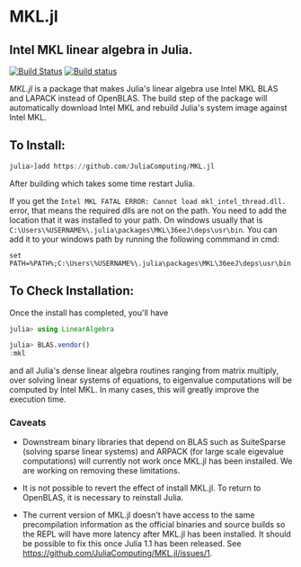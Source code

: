 # MKL.jl
## Intel MKL linear algebra in Julia.

[![Build Status](https://travis-ci.org/JuliaComputing/MKL.jl.svg?branch=master)](https://travis-ci.org/JuliaComputing/MKL.jl)
[![Build status](https://ci.appveyor.com/api/projects/status/n37h9eagmnx1gly0/branch/master?svg=true)](https://ci.appveyor.com/project/andreasnoack/mkl-jl/branch/master)

*MKL.jl* is a package that makes Julia's linear algebra use Intel MKL BLAS and LAPACK instead of OpenBLAS. The build step of the package will automatically download Intel MKL and rebuild Julia's system image against Intel MKL. 

## To Install:

```julia
julia>]add https://github.com/JuliaComputing/MKL.jl
```
After building which takes some time restart Julia.

If you get the `Intel MKL FATAL ERROR: Cannot load mkl_intel_thread.dll.` error, that means the required dlls are not on the path. You need to add the location that it was installed to your path. 
On windows usually that is `C:\Users\%USERNAME%\.julia\packages\MKL\36eeJ\deps\usr\bin`. You can add it to your windows path by running the following commmand in cmd:
```
set PATH=%PATH%;C:\Users\%USERNAME%\.julia\packages\MKL\36eeJ\deps\usr\bin
```

## To Check Installation:

Once the install has completed, you'll have

```julia
julia> using LinearAlgebra

julia> BLAS.vendor()
:mkl
```
and all Julia's dense linear algebra routines ranging from matrix multiply, over solving linear systems of equations, to eigenvalue computations will be computed by Intel MKL. In many cases, this will greatly improve the execution time.

### Caveats

- Downstream binary libraries that depend on BLAS such as SuiteSparse (solving sparse linear systems) and ARPACK (for large scale eigevalue computations) will currently not work once MKL.jl has been installed. We are working on removing these limitations.

- It is not possible to revert the effect of install MKL.jl. To return to OpenBLAS, it is necessary to reinstall Julia.

- The current version of MKL.jl doesn't have access to the same precompilation information as the official binaries and source builds so the REPL will have more latency after MKL.jl has been installed. It should be possible to fix this once Julia 1.1 has been released. See https://github.com/JuliaComputing/MKL.jl/issues/1.
